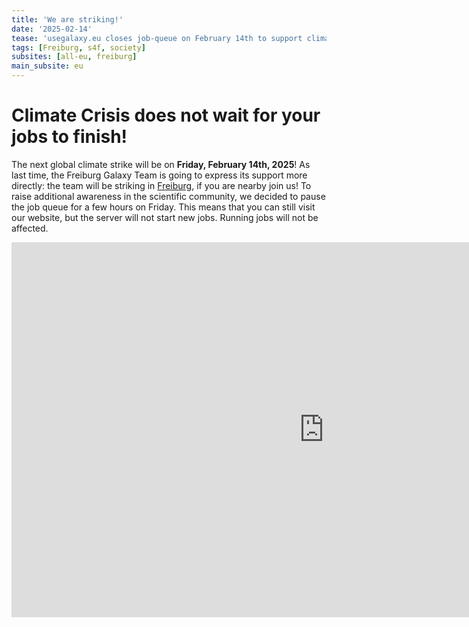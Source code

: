 ```yaml
---
title: 'We are striking!'
date: '2025-02-14'
tease: 'usegalaxy.eu closes job-queue on February 14th to support climate strike'
tags: [Freiburg, s4f, society]
subsites: [all-eu, freiburg]
main_subsite: eu
---
```

# Climate Crisis does not wait for your jobs to finish!
The next global climate strike will be on **Friday, February 14th, 2025**! As last time, the Freiburg Galaxy Team is going to express its support more directly: the team will be striking in [Freiburg](https://freiburgforfuture.de/), if you are nearby join us!
To raise additional awareness in the scientific community, we decided to pause the job queue for a few hours on Friday.
This means that you can still visit our website, but the server will not start new jobs. Running jobs will not be affected.


<div class="multiple-img">
    <iframe width="1000" height="600" src="https://www.klima-streik.org/englisch" frameborder="0" allowfullscreen></iframe>
</div>

